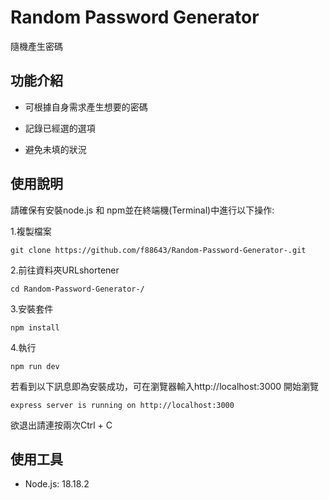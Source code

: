 # Random Password Generator

隨機產生密碼

## 功能介紹

- 可根據自身需求產生想要的密碼
* 記錄已經選的選項
+ 避免未填的狀況

## 使用說明

請確保有安裝node.js 和 npm並在終端機(Terminal)中進行以下操作:

1.複製檔案
```
git clone https://github.com/f88643/Random-Password-Generator-.git

```
2.前往資料夾URLshortener
```
cd Random-Password-Generator-/
```
3.安裝套件
```
npm install
```
4.執行
```
npm run dev
```
若看到以下訊息即為安裝成功，可在瀏覽器輸入http://localhost:3000 開始瀏覽
```
express server is running on http://localhost:3000
```

欲退出請連按兩次Ctrl + C
## 使用工具
- Node.js: 18.18.2


